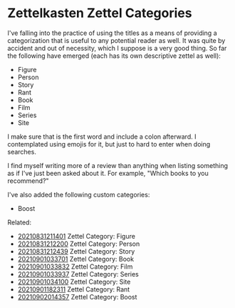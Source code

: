 # Zettelkasten Zettel Categories

I've falling into the practice of using the titles as a means of
providing a categorization that is useful to any potential reader as
well. It was quite by accident and out of necessity, which I suppose is
a very good thing. So far the following have emerged (each has its own
descriptive zettel as well):

* Figure
* Person
* Story
* Rant
* Book
* Film
* Series
* Site

I make sure that is the first word and include a colon afterward. I
contemplated using emojis for it, but just to hard to enter when doing
searches.

I find myself writing more of a review than anything when listing
something as if I've just been asked about it. For example, "Which books
to you recommend?" 

I've also added the following custom categories:

* Boost

Related:

* [20210831211401](/20210831211401/) Zettel Category: Figure
* [20210831212200](/20210831212200/) Zettel Category: Person
* [20210831212439](/20210831212439/) Zettel Category: Story
* [20210901033701](/20210901033701/) Zettel Category: Book
* [20210901033832](/20210901033832/) Zettel Category: Film
* [20210901033937](/20210901033937/) Zettel Category: Series
* [20210901034100](/20210901034100/) Zettel Category: Site
* [20210901182311](/20210901182311/) Zettel Category: Rant
* [20210902014357](/20210902014357/) Zettel Category: Boost
